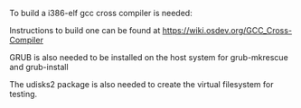 To build a i386-elf gcc cross compiler is needed:

Instructions to build one can be found at https://wiki.osdev.org/GCC_Cross-Compiler

GRUB is also needed to be installed on the host system for grub-mkrescue and grub-install

The udisks2 package is also needed to create the virtual filesystem for testing.
